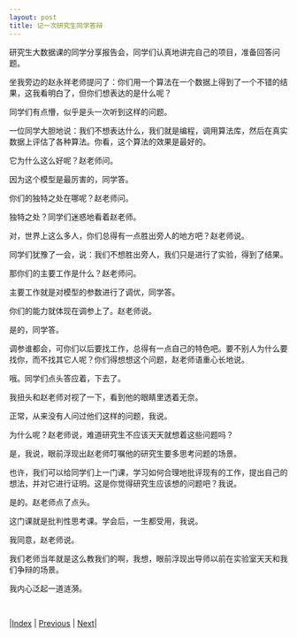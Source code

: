 ```yaml
---
layout: post
title: 记一次研究生同学答辩
---
```


研究生大数据课的同学分享报告会，同学们认真地讲完自己的项目，准备回答问题。

坐我旁边的赵永祥老师提问了：你们用一个算法在一个数据上得到了一个不错的结果，这我看明白了，但你们想表达的是什么呢？

同学们有点懵，似乎是头一次听到这样的问题。

一位同学大胆地说：我们不想表达什么，我们就是编程，调用算法库，然后在真实数据上评估了各种算法。你看，这个算法的效果是最好的。

它为什么这么好呢？赵老师问。

因为这个模型是最厉害的，同学答。

你们的独特之处在哪呢？赵老师问。

独特之处？同学们迷惑地看着赵老师。

对，世界上这么多人，你们总得有一点胜出旁人的地方吧？赵老师说。

同学们犹豫了一会，说：我们不想胜出旁人，我们只是进行了实验，得到了结果。

那你们的主要工作是什么？赵老师问。

主要工作就是对模型的参数进行了调优，同学答。

你们的能力就体现在调参上了。赵老师说。

是的，同学答。

调参谁都会，可你们以后要找工作，总得有一点自己的特色吧。要不别人为什么要找你，而不找其它人呢？你们得想想这个问题，赵老师语重心长地说。

哦。同学们点头答应着，下去了。

我扭头和赵老师对视了一下，看到他的眼睛里透着无奈。

正常，从来没有人问过他们这样的问题，我说。

为什么呢？赵老师说，难道研究生不应该天天就想着这些问题吗？

是，我说，眼前浮现出赵老师叮嘱他的研究生要多思考问题的场景。

也许，我们可以给同学们上一门课，学习如何合理地批评现有的工作，提出自己的想法，并对它进行证明。这是你觉得研究生应该想的问题吧？我说。

是的。赵老师点了点头。

这门课就是批判性思考课。学会后，一生都受用，我说。

我同意，赵老师说。

我们老师当年就是这么教我们的啊，我想，眼前浮现出导师以前在实验室天天和我们争辩的场景。

我内心泛起一道涟漪。

<br/>

|[Index](../../) | [Previous](../..) | [Next](2-mid-school)|

